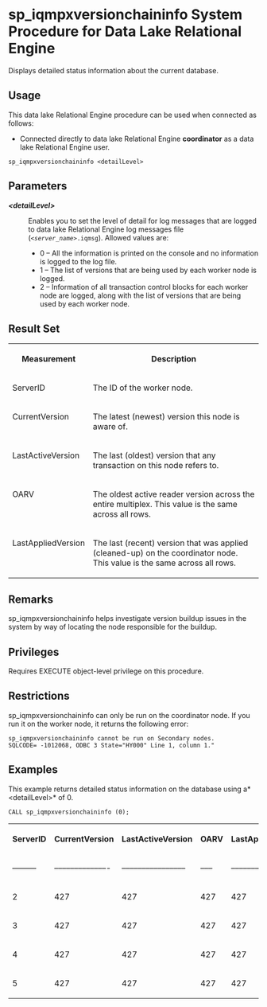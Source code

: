 <!-- loio75c8ed076eed41ae914648167432ca1a -->

# sp\_iqmpxversionchaininfo System Procedure for Data Lake Relational Engine

Displays detailed status information about the current database.



<a name="loio75c8ed076eed41ae914648167432ca1a__section_qw3_4qh_4bc"/>

## Usage

This data lake Relational Engine procedure can be used when connected as follows:

-   Connected directly to data lake Relational Engine **coordinator** as a data lake Relational Engine user.



```
sp_iqmpxversionchaininfo <detailLevel>
```



<a name="loio75c8ed076eed41ae914648167432ca1a__section_rht_h4c_kkb"/>

## Parameters


<dl>
<dt><b>

*<detailLevel\>*

</b></dt>
<dd>

Enables you to set the level of detail for log messages that are logged to data lake Relational Engine log messages file \(<code><i class="varname">&lt;server_name&gt;</i>.iqmsg</code>\). Allowed values are:

-   0 – All the information is printed on the console and no information is logged to the log file.
-   1 – The list of versions that are being used by each worker node is logged.
-   2 – Information of all transaction control blocks for each worker node are logged, along with the list of versions that are being used by each worker node.



</dd>
</dl>



<a name="loio75c8ed076eed41ae914648167432ca1a__section_fqg_g4g_nbb"/>

## Result Set


<table>
<tr>
<th valign="top">

Measurement

</th>
<th valign="top">

Description

</th>
</tr>
<tr>
<td valign="top">

ServerID

</td>
<td valign="top">

The ID of the worker node.

</td>
</tr>
<tr>
<td valign="top">

CurrentVersion

</td>
<td valign="top">

The latest \(newest\) version this node is aware of.

</td>
</tr>
<tr>
<td valign="top">

LastActiveVersion

</td>
<td valign="top">

The last \(oldest\) version that any transaction on this node refers to.

</td>
</tr>
<tr>
<td valign="top">

OARV

</td>
<td valign="top">

The oldest active reader version across the entire multiplex. This value is the same across all rows.

</td>
</tr>
<tr>
<td valign="top">

LastAppliedVersion

</td>
<td valign="top">

The last \(recent\) version that was applied \(cleaned-up\) on the coordinator node. This value is the same across all rows.

</td>
</tr>
</table>



<a name="loio75c8ed076eed41ae914648167432ca1a__iq_iqmpx_259"/>

## Remarks

sp\_iqmpxversionchaininfo helps investigate version buildup issues in the system by way of locating the node responsible for the buildup.



<a name="loio75c8ed076eed41ae914648167432ca1a__iq_iqmpx_258"/>

## Privileges

Requires EXECUTE object-level privilege on this procedure.



<a name="loio75c8ed076eed41ae914648167432ca1a__section_hkk_xwh_jkb"/>

## Restrictions

sp\_iqmpxversionchaininfo can only be run on the coordinator node. If you run it on the worker node, it returns the following error:

```
sp_iqmpxversionchaininfo cannot be run on Secondary nodes.
SQLCODE= -1012068, ODBC 3 State="HY000" Line 1, column 1."
```



<a name="loio75c8ed076eed41ae914648167432ca1a__section_utq_cf3_jkb"/>

## Examples

This example returns detailed status information on the database using a*<detailLevel\>* of 0.

```
CALL sp_iqmpxversionchaininfo (0);
```


<table>
<tr>
<th valign="top">

ServerID

</th>
<th valign="top">

CurrentVersion

</th>
<th valign="top">

LastActiveVersion

</th>
<th valign="top">

OARV

</th>
<th valign="top">

LastAppliedVersion

</th>
</tr>
<tr>
<td valign="top">

––––––

</td>
<td valign="top">

–––––––––––––-

</td>
<td valign="top">

––––––––––––––––

</td>
<td valign="top">

–––

</td>
<td valign="top">

––––––––––––––––

</td>
</tr>
<tr>
<td valign="top">

2

</td>
<td valign="top">

427

</td>
<td valign="top">

427

</td>
<td valign="top">

427

</td>
<td valign="top">

427

</td>
</tr>
<tr>
<td valign="top">

3

</td>
<td valign="top">

427

</td>
<td valign="top">

427

</td>
<td valign="top">

427

</td>
<td valign="top">

427

</td>
</tr>
<tr>
<td valign="top">

4

</td>
<td valign="top">

427

</td>
<td valign="top">

427

</td>
<td valign="top">

427

</td>
<td valign="top">

427

</td>
</tr>
<tr>
<td valign="top">

5

</td>
<td valign="top">

427

</td>
<td valign="top">

427

</td>
<td valign="top">

427

</td>
<td valign="top">

427

</td>
</tr>
</table>

